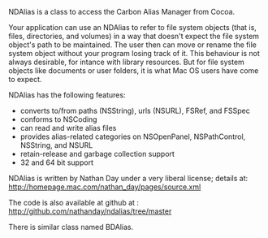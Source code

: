 NDAlias is a class to access the Carbon Alias Manager from Cocoa.

Your application can use an NDAlias to refer to file system objects (that is, files, directories, and volumes) in a way that doesn't expect the file system object's path to be maintained. The user then can move or rename the file system object without your program losing track of it. This behaviour is not always desirable, for intance with library resources. But for file system objects like documents or user folders, it is what Mac OS users have come to expect.

NDAlias has the following features:

* converts to/from paths (NSString), urls (NSURL), FSRef, and FSSpec
* conforms to NSCoding
* can read and write alias files
* provides alias-related categories on NSOpenPanel, NSPathControl, NSString, and NSURL
* retain-release and garbage collection support
* 32 and 64 bit support


NDAlias is written by Nathan Day under a very liberal license; details at: http://homepage.mac.com/nathan_day/pages/source.xml

The code is also available at github at : http://github.com/nathanday/ndalias/tree/master

There is similar class named BDAlias.
